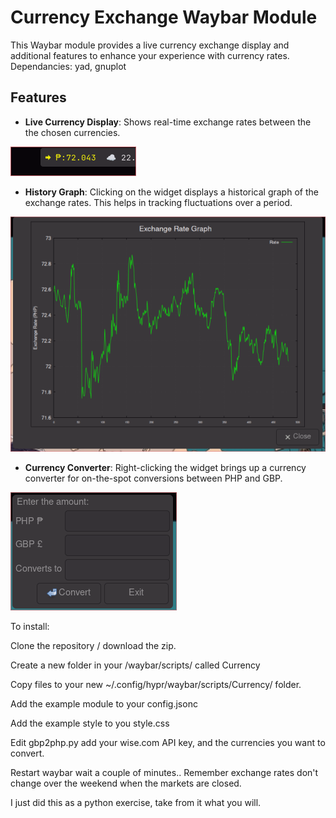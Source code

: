 
# Currency Exchange Waybar Module

This Waybar module provides a live currency exchange display and additional features to enhance your experience with currency rates.
Dependancies: yad, gnuplot

## Features

- **Live Currency Display**: Shows real-time exchange rates between the the chosen currencies.
 
![Live Currency](currency_live.png)

- **History Graph**: Clicking on the widget displays a historical graph of the exchange rates. This helps in tracking fluctuations over a period.
  
![Currency History](currency_history.png)

- **Currency Converter**: Right-clicking the widget brings up a currency converter for on-the-spot conversions between PHP and GBP.

![Currency Convertor](currency_convert.png)


To install:

Clone the repository / download the zip.

Create a new folder in your /waybar/scripts/ called Currency

Copy files to your new ~/.config/hypr/waybar/scripts/Currency/ folder.

Add the example module to your  config.jsonc

Add the example style to you style.css


Edit gbp2php.py add your wise.com API key, and the currencies you want to convert. 

Restart waybar wait a couple of minutes.. Remember exchange rates don't change over the weekend when the markets are closed.


I just did this as a python exercise, take from it what you will. 
